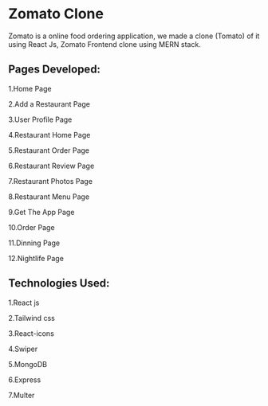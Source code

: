 # Zomato Clone
Zomato is a online food ordering application, we made a clone (Tomato) of it using React Js, Zomato Frontend clone using MERN stack.

## Pages Developed:
1.Home Page

2.Add a Restaurant Page

3.User Profile Page

4.Restaurant Home Page

5.Restaurant Order Page

6.Restaurant Review Page

7.Restaurant Photos Page

8.Restaurant Menu Page

9.Get The App Page

10.Order Page

11.Dinning Page

12.Nightlife Page

## Technologies Used:
1.React js

2.Tailwind css

3.React-icons

4.Swiper

5.MongoDB

6.Express

7.Multer
